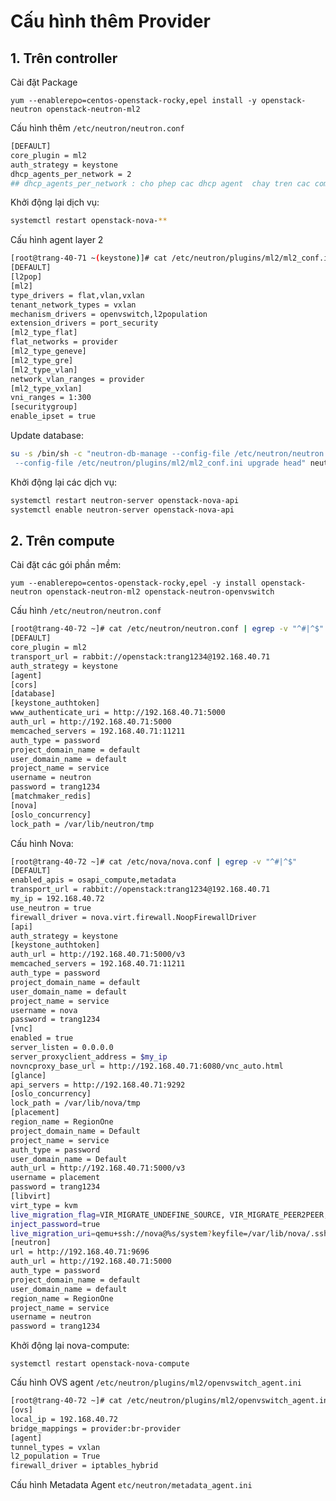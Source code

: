 # Cấu hình thêm Provider

## 1. Trên controller

Cài đặt Package

	yum --enablerepo=centos-openstack-rocky,epel install -y openstack-neutron openstack-neutron-ml2 

Cấu hình thêm `/etc/neutron/neutron.conf`

```sh
[DEFAULT]
core_plugin = ml2
auth_strategy = keystone  
dhcp_agents_per_network = 2 
## dhcp_agents_per_network : cho phep cac dhcp agent  chay tren cac compute node cung dam nhien cap ip cho mot network
```

Khởi động lại dịch vụ:

```sh
systemctl restart openstack-nova-**
```

Cấu hình agent layer 2

```sh
[root@trang-40-71 ~(keystone)]# cat /etc/neutron/plugins/ml2/ml2_conf.ini |egrep -v "^#|^$"
[DEFAULT]
[l2pop]
[ml2]
type_drivers = flat,vlan,vxlan
tenant_network_types = vxlan
mechanism_drivers = openvswitch,l2population
extension_drivers = port_security
[ml2_type_flat]
flat_networks = provider
[ml2_type_geneve]
[ml2_type_gre]
[ml2_type_vlan]
network_vlan_ranges = provider
[ml2_type_vxlan]
vni_ranges = 1:300
[securitygroup]
enable_ipset = true
```

Update database:

```sh
su -s /bin/sh -c "neutron-db-manage --config-file /etc/neutron/neutron.conf \
 --config-file /etc/neutron/plugins/ml2/ml2_conf.ini upgrade head" neutron

```

Khởi động lại các dịch vụ:

```sh
systemctl restart neutron-server openstack-nova-api
systemctl enable neutron-server openstack-nova-api
```

## 2. Trên compute

Cài đặt các gói phần mềm:

	yum --enablerepo=centos-openstack-rocky,epel -y install openstack-neutron openstack-neutron-ml2 openstack-neutron-openvswitch

Cấu hình `/etc/neutron/neutron.conf`

```sh
[root@trang-40-72 ~]# cat /etc/neutron/neutron.conf | egrep -v "^#|^$"
[DEFAULT]
core_plugin = ml2
transport_url = rabbit://openstack:trang1234@192.168.40.71
auth_strategy = keystone
[agent]
[cors]
[database]
[keystone_authtoken]
www_authenticate_uri = http://192.168.40.71:5000
auth_url = http://192.168.40.71:5000
memcached_servers = 192.168.40.71:11211
auth_type = password
project_domain_name = default
user_domain_name = default
project_name = service
username = neutron
password = trang1234
[matchmaker_redis]
[nova]
[oslo_concurrency]
lock_path = /var/lib/neutron/tmp
```

Cấu hình Nova:

```sh
[root@trang-40-72 ~]# cat /etc/nova/nova.conf | egrep -v "^#|^$"
[DEFAULT]
enabled_apis = osapi_compute,metadata
transport_url = rabbit://openstack:trang1234@192.168.40.71
my_ip = 192.168.40.72
use_neutron = true
firewall_driver = nova.virt.firewall.NoopFirewallDriver
[api]
auth_strategy = keystone
[keystone_authtoken]
auth_url = http://192.168.40.71:5000/v3
memcached_servers = 192.168.40.71:11211
auth_type = password
project_domain_name = default
user_domain_name = default
project_name = service
username = nova
password = trang1234
[vnc]
enabled = true
server_listen = 0.0.0.0
server_proxyclient_address = $my_ip
novncproxy_base_url = http://192.168.40.71:6080/vnc_auto.html
[glance]
api_servers = http://192.168.40.71:9292
[oslo_concurrency]
lock_path = /var/lib/nova/tmp
[placement]
region_name = RegionOne
project_domain_name = Default
project_name = service
auth_type = password
user_domain_name = Default
auth_url = http://192.168.40.71:5000/v3
username = placement
password = trang1234
[libvirt]
virt_type = kvm
live_migration_flag=VIR_MIGRATE_UNDEFINE_SOURCE, VIR_MIGRATE_PEER2PEER, VIR_MIGRATE_LIVE, VIR_MIGRATE_NON_SHARED_INC
inject_password=true
live_migration_uri=qemu+ssh://nova@%s/system?keyfile=/var/lib/nova/.ssh/id_rsa&no_verify=1
[neutron]
url = http://192.168.40.71:9696
auth_url = http://192.168.40.71:5000
auth_type = password
project_domain_name = default
user_domain_name = default
region_name = RegionOne
project_name = service
username = neutron
password = trang1234
```

Khởi động lại nova-compute:

	systemctl restart openstack-nova-compute

Cấu hình OVS agent `/etc/neutron/plugins/ml2/openvswitch_agent.ini`

```sh
[root@trang-40-72 ~]# cat /etc/neutron/plugins/ml2/openvswitch_agent.ini | egrep -v "^#|^$"
[ovs]
local_ip = 192.168.40.72
bridge_mappings = provider:br-provider
[agent]
tunnel_types = vxlan
l2_population = True
firewall_driver = iptables_hybrid
```

Cấu hình Metadata Agent `etc/neutron/metadata_agent.ini`

